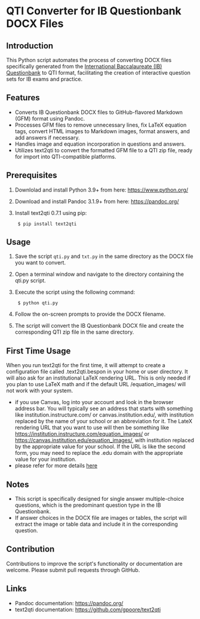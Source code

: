 # QTI Converter for IB Questionbank DOCX Files

## Introduction

This Python script automates the process of converting DOCX files specifically generated from the [International Baccalaureate (IB) Questionbank](http://ibquestionbank.ibo.org/) to QTI format, facilitating the creation of interactive question sets for IB exams and practice.

## Features
- Converts IB Questionbank DOCX files to GitHub-flavored Markdown (GFM) format using Pandoc.
- Processes GFM files to remove unnecessary lines, fix LaTeX equation tags, convert HTML images to Markdown images, format answers, and add answers if necessary.
- Handles image and equation incorporation in questions and answers.
- Utilizes text2qti to convert the formatted GFM file to a QTI zip file, ready for import into QTI-compatible platforms.

## Prerequisites
1. Downlolad and install Python 3.9+ from here: https://www.python.org/
2. Download and install Pandoc 3.1.9+ from here: https://pandoc.org/
3. Install text2qti 0.7.1 using pip:

        $ pip install text2qti

## Usage
1. Save the script `qti.py` and `txt.py` in the same directory as the DOCX file you want to convert.
2. Open a terminal window and navigate to the directory containing the qti.py script.
3. Execute the script using the following command:

        $ python qti.py

4. Follow the on-screen prompts to provide the DOCX filename.
5. The script will convert the IB Questionbank DOCX file and create the corresponding QTI zip file in the same directory.

## First Time Usage
When you run text2qti for the first time, it will attempt to create a configuration file called .text2qti.bespon in your home or user directory. It will also ask for an institutional LaTeX rendering URL. This is only needed if you plan to use LaTeX math and if the default URL /equation_images/ will not work with your system.
- if you use Canvas, log into your account and look in the browser address bar. You will typically see an address that starts with something like institution.instructure.com/ or canvas.institution.edu/, with institution replaced by the name of your school or an abbreviation for it. The LateX rendering URL that you want to use will then be something like https://institution.instructure.com/equation_images/ or https://canvas.institution.edu/equation_images/, with institution replaced by the appropriate value for your school. If the URL is like the second form, you may need to replace the .edu domain with the appropriate value for your institution.
- please refer for more details [here](https://github.com/gpoore/text2qti?tab=readme-ov-file#usage)
  
## Notes

- This script is specifically designed for single answer multiple-choice questions, which is the predominant question type in the IB Questionbank.
- If answer choices in the DOCX file are images or tables, the script will extract the image or table data and include it in the corresponding question.

## Contribution
Contributions to improve the script's functionality or documentation are welcome. Please submit pull requests through GitHub.

## Links
- Pandoc documentation: https://pandoc.org/
- text2qti documentation: https://github.com/gpoore/text2qti
